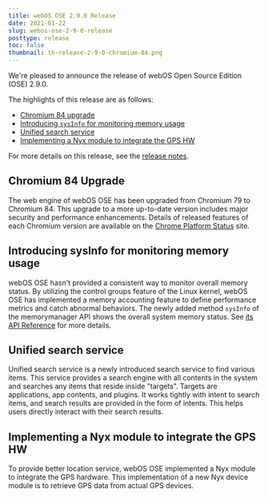 ```yaml
---
title: webOS OSE 2.9.0 Release
date: 2021-01-22
slug: webos-ose-2-9-0-release
posttype: release
toc: false
thumbnail: th-release-2-9-0-chromium-84.png
---
```


We're pleased to announce the release of webOS Open Source Edition (OSE) 2.9.0.

The highlights of this release are as follows:

-   [Chromium 84 upgrade](#chromium-84-upgrade)
-   [Introducing `sysInfo` for monitoring memory usage](#introducing-sysinfo-for-monitoring-memory-usage)
-   [Unified search service](#unified-search-service)
-   [Implementing a Nyx module to integrate the GPS HW](#implementing-a-nyx-module-to-integrate-the-gps-hw)

For more details on this release, see the [release notes](/about/release-notes/webos-ose-2-9-0-release-notes).

## Chromium 84 Upgrade

The web engine of webOS OSE has been upgraded from Chromium 79 to Chromium 84. This upgrade to a more up-to-date version includes major security and performance enhancements. Details of released features of each Chromium version are available on the [Chrome Platform Status](https://www.chromestatus.com/features) site.

## Introducing sysInfo for monitoring memory usage

webOS OSE hasn't provided a consistent way to monitor overall memory status. By utilizing the control groups feature of the Linux kernel, webOS OSE has implemented a memory accounting feature to define performance metrics and catch abnormal behaviors. The newly added method `sysInfo` of the memorymanager API shows the overall system memory status. See [its API Reference](/docs/reference/ls2-api/com-webos-service-memorymanager) for more details.

## Unified search service

Unified search service is a newly introduced search service to find various items. This service provides a search engine with all contents in the system and searches any items that reside inside "targets". Targets are applications, app contents, and plugins. It works tightly with intent to search items, and search results are provided in the form of intents. This helps users directly interact with their search results.

## Implementing a Nyx module to integrate the GPS HW

To provide better location service, webOS OSE implemented a Nyx module to integrate the GPS hardware. This implementation of a new Nyx device module is to retrieve GPS data from actual GPS devices.

  
